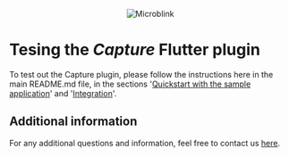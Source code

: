 <p align="center" >
  <img src="https://raw.githubusercontent.com/wiki/blinkid/blinkid-android/images/logo-microblink.png" alt="Microblink" title="Microblink">
</p>

# Tesing the _Capture_ Flutter plugin

To test out the Capture plugin, please follow the instructions here in the main README.md file, in the sections '[Quickstart with the sample application](https://github.com/BlinkID/capture-flutter?tab=readme-ov-file#quickstart-with-the-sample-application)' and '[Integration](https://github.com/BlinkID/capture-flutter?tab=readme-ov-file#integration)'.

## <a name="additional-information"></a> Additional information
For any additional questions and information, feel free to contact us [here](https://help.microblink.com).